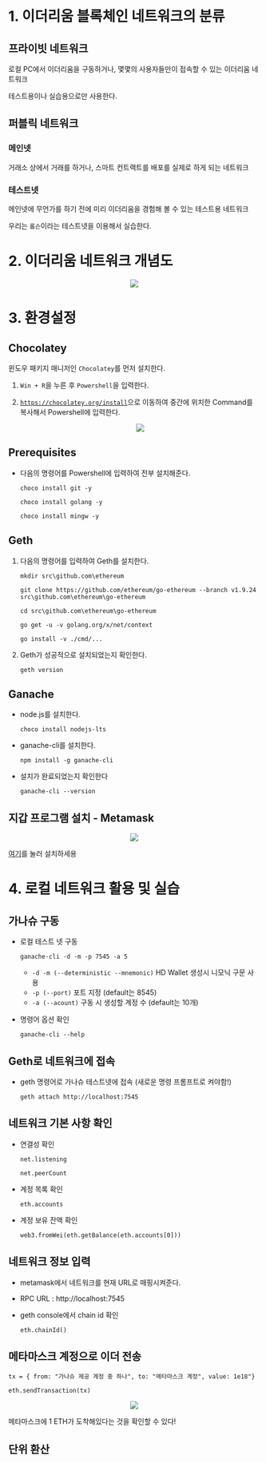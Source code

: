 
# 1. 이더리움 블록체인 네트워크의 분류

## 프라이빗 네트워크

로컬 PC에서 이더리움을 구동하거나, 몇몇의 사용자들만이 접속할 수 있는 이더리움 네트워크

테스트용이나 실습용으로만 사용한다.

## 퍼블릭 네트워크

### 메인넷

거래소 상에서 거래를 하거나, 스마트 컨트랙트를 배포를 실제로 하게 되는 네트워크

### 테스트넷

메인넷에 무언가를 하기 전에 미리 이더리움을 경험해 볼 수 있는 테스트용 네트워크

우리는 `롭슨`이라는 테스트넷을 이용해서 실습한다.

# 2. 이더리움 네트워크 개념도

<p align="center">
    <img src="../images/Day1_1.png"/>
</p>

# 3. 환경설정

## Chocolatey

윈도우 패키지 매니저인 `Chocolatey`를 먼저 설치한다.

1. `Win + R`을 누른 후 `Powershell`을 입력한다.
2. [`https://chocolatey.org/install`](https://chocolatey.org/install)으로 이동하여 중간에 위치한 Command를 복사해서 Powershell에 입력한다.

    <p align="center">
        <img src="../images/Day1_2.png"/>
    </p>
    

## Prerequisites

- 다음의 명령어를 Powershell에 입력하여 전부 설치해준다.
    
    ```
    choco install git -y
    
    choco install golang -y
    
    choco install mingw -y
    ```
    

## Geth

1. 다음의 명령어를 입력하여 Geth를 설치한다.
    
    ```
    mkdir src\github.com\ethereum
    
    git clone https://github.com/ethereum/go-ethereum --branch v1.9.24 src\github.com\ethereum\go-ethereum
    
    cd src\github.com\ethereum\go-ethereum
    
    go get -u -v golang.org/x/net/context
    
    go install -v ./cmd/...
    ```
    
2. Geth가 성공적으로 설치되었는지 확인한다.
    
    ```
    geth version
    ```
    

## Ganache

- node.js를 설치한다.
    
    ```
    choco install nodejs-lts
    ```
    
- ganache-cli를 설치한다.
    
    ```
    npm install -g ganache-cli
    ```
    
- 설치가 완료되었는지 확인한다
    
    ```
    ganache-cli --version
    ```
    

## 지갑 프로그램 설치 - Metamask

<p align="center">
    <img src="../images/Day1_3.png"/>
</p>

[여기](https://metamask.io/)를 눌러 설치하세용

# 4. 로컬 네트워크 활용 및 실습

## 가나슈 구동

- 로컬 테스트 넷 구동
    
    ```
    ganache-cli -d -m -p 7545 -a 5
    ```
    
    - `-d -m (--deterministic --mnemonic)` HD Wallet 생성시 니모닉 구문 사용
    - `-p (--port)` 포트 지정 (default는 8545)
    - `-a (--acount)` 구동 시 생성할 계정 수 (default는 10개)
- 명령어 옵션 확인
    
    ```
    ganache-cli --help
    ```
    

## Geth로 네트워크에 접속

- geth 명령어로 가나슈 테스트넷에 접속 (새로운 명령 프롬프트로 켜야함!)
    
    ```
    geth attach http://localhost:7545
    ```
    

## 네트워크 기본 사항 확인

- 연결성 확인
    
    ```
    net.listening
    
    net.peerCount
    ```
    
- 계정 목록 확인
    
    ```
    eth.accounts
    ```
    
- 계정 보유 잔액 확인
    
    ```
    web3.fromWei(eth.getBalance(eth.accounts[0]))
    ```
    

## 네트워크 정보 입력

- metamask에서 네트워크를 현재 URL로 매핑시켜준다.
- RPC URL : http://localhost:7545
- geth console에서 chain id 확인
    
    ```
    eth.chainId()
    ```
    

## 메타마스크 계정으로 이더 전송

```
tx = { from: "가나슈 제공 계정 중 하나", to: "메타마스크 계정", value: 1e18"}

eth.sendTransaction(tx)
```

<p align="center">
    <img src="../images/Day1_4.png"/>
</p>

메타마스크에 1 ETH가 도착해있다는 것을 확인할 수 있다!

## 단위 환산